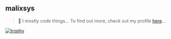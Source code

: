 ## malixsys

> 🤔 I mostly code things... To find out more, check out my profile [here](https://malix.io/)...



<!--
**malixsys/malixsys** is a ✨ _special_ ✨ repository because its `README.md` (this file) appears on your GitHub profile.

Here are some ideas to get you started:

- 🔭 I’m currently working on ...
- 🌱 I’m currently learning ...
- 👯 I’m looking to collaborate on ...
- 🤔 I’m looking for help with ...
- 💬 Ask me about ...
- 📫 How to reach me: ...
- 😄 Pronouns: ...
- ⚡ Fun fact: ...
-->

[![trophy](https://github-profile-trophy.vercel.app/?username=malixsys)](https://github.com/ryo-ma/github-profile-trophy)

